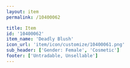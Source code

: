 ```yaml
---
layout: item
permalink: /10400062

title: Item
id: '10400062'
item_name: 'Deadly Blush'
icon_url: 'item/icon/customize/10400061.png'
sub_header: ['Gender: Female', 'Cosmetic']
footer: ['Untradable, Unsellable']
---
```

